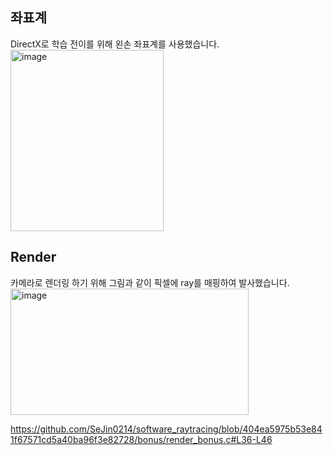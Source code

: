 
## 좌표계
DirectX로 학습 전이를 위해 왼손 좌표계를 사용했습니다.
<img width="245" height="290" alt="image" src="https://github.com/user-attachments/assets/c904ef1b-84b3-41df-9294-750fd2f5ccf1" />



## Render  
카메라로 렌더링 하기 위해 그림과 같이 픽셀에 ray를 매핑하여 발사했습니다.  
<img width="381" height="202" alt="image" src="https://github.com/user-attachments/assets/e5a52c8a-926e-4429-b14c-29c4bc9adb0b" />


https://github.com/SeJin0214/software_raytracing/blob/404ea5975b53e841f67571cd5a40ba96f3e82728/bonus/render_bonus.c#L36-L46


